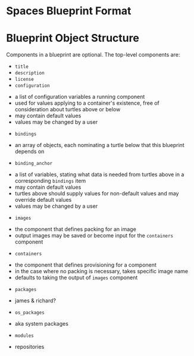 Spaces Blueprint Format
=======================

# Blueprint Object Structure

Components in a blueprint are optional. The top-level components are:

* `title`
* `description`
* `license`
* `configuration`
- a list of configuration variables a running component
- used for values applying to a container's existence, free of consideration about turtles above or below
- may contain default values
- values may be changed by a user
* `bindings`
- an array of objects, each nominating a turtle below that this blueprint depends on  
* `binding_anchor`
- a list of variables, stating what data is needed from turtles above in a corresponding `bindings` item
- may contain default values
- turtles above should supply values for non-default values and may override default values
- values may be changed by a user
* `images`
- the component that defines packing for an image
- output images may be saved or become input for the `containers` component
* `containers`
- the component that defines provisioning for a component
- in the case where no packing is necessary, takes specific image name
- defaults to taking the output of `images` component
* `packages`
- james & richard?
* `os_packages`
- aka system packages
* `modules`
- repositories
